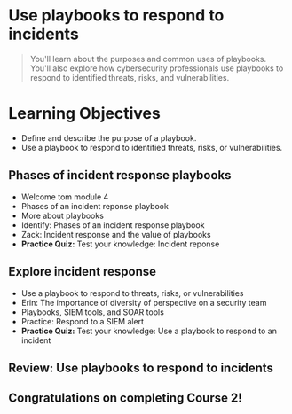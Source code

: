 # Use playbooks to respond to incidents
> You'll learn about the purposes and common uses of playbooks. You'll also explore how cybersecurity professionals use playbooks to respond to identified threats, risks, and vulnerabilities.
# Learning Objectives
- Define and describe the purpose of a playbook.
- Use a playbook to respond to identified threats, risks, or vulnerabilities.
## Phases of incident response playbooks
- Welcome tom module 4
- Phases of an incident reponse playbook
- More about playbooks
- Identify: Phases of an incident response playbook
- Zack: Incident response and the value of playbooks
- **Practice Quiz:** Test your knowledge: Incident reponse
## Explore incident response
- Use a playbook to respond to threats, risks, or vulnerabilities
- Erin: The importance of diversity of perspective on a security team
- Playbooks, SIEM tools, and SOAR tools
- Practice: Respond to a SIEM alert
- **Practice Quiz:** Test your knowledge: Use a playbook to respond to an incident
## Review: Use playbooks to respond to incidents
## Congratulations on completing Course 2!
